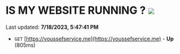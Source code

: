 # IS MY WEBSITE RUNNING ? [![](https://img.shields.io/static/v1?label=Sponsor&message=%E2%9D%A4&logo=GitHub&color=%23fe8e86)](https://github.com/sponsors/<username>)

Last updated: **7/18/2023, 5:47:41 PM**

- `GET` [https://youssefservice.me](https://youssefservice.me) - **Up** (805ms)

